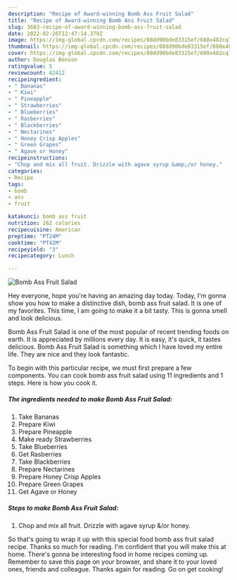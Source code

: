 ```yaml
---
description: "Recipe of Award-winning Bomb Ass Fruit Salad"
title: "Recipe of Award-winning Bomb Ass Fruit Salad"
slug: 3683-recipe-of-award-winning-bomb-ass-fruit-salad
date: 2022-02-26T12:47:14.379Z
image: https://img-global.cpcdn.com/recipes/08dd90bde83315ef/680x482cq70/bomb-ass-fruit-salad-recipe-main-photo.jpg
thumbnail: https://img-global.cpcdn.com/recipes/08dd90bde83315ef/680x482cq70/bomb-ass-fruit-salad-recipe-main-photo.jpg
cover: https://img-global.cpcdn.com/recipes/08dd90bde83315ef/680x482cq70/bomb-ass-fruit-salad-recipe-main-photo.jpg
author: Douglas Benson
ratingvalue: 5
reviewcount: 42412
recipeingredient:
- " Bananas"
- " Kiwi"
- " Pineapple"
- " Strawberries"
- " Blueberries"
- " Rasberries"
- " Blackberries"
- " Nectarines"
- " Honey Crisp Apples"
- " Green Grapes"
- " Agave or Honey"
recipeinstructions:
- "Chop and mix all fruit. Drizzle with agave syrup &amp;/or honey."
categories:
- Recipe
tags:
- bomb
- ass
- fruit

katakunci: bomb ass fruit 
nutrition: 262 calories
recipecuisine: American
preptime: "PT24M"
cooktime: "PT42M"
recipeyield: "3"
recipecategory: Lunch

---
```



![Bomb Ass Fruit Salad](https://img-global.cpcdn.com/recipes/08dd90bde83315ef/680x482cq70/bomb-ass-fruit-salad-recipe-main-photo.jpg)

Hey everyone, hope you're having an amazing day today. Today, I'm gonna show you how to make a distinctive dish, bomb ass fruit salad. It is one of my favorites. This time, I am going to make it a bit tasty. This is gonna smell and look delicious.

Bomb Ass Fruit Salad is one of the most popular of recent trending foods on earth. It is appreciated by millions every day. It is easy, it's quick, it tastes delicious. Bomb Ass Fruit Salad is something which I have loved my entire life. They are nice and they look fantastic.




To begin with this particular recipe, we must first prepare a few components. You can cook bomb ass fruit salad using 11 ingredients and 1 steps. Here is how you cook it.

<!--inarticleads1-->

##### The ingredients needed to make Bomb Ass Fruit Salad:

1. Take  Bananas
1. Prepare  Kiwi
1. Prepare  Pineapple
1. Make ready  Strawberries
1. Take  Blueberries
1. Get  Rasberries
1. Take  Blackberries
1. Prepare  Nectarines
1. Prepare  Honey Crisp Apples
1. Prepare  Green Grapes
1. Get  Agave or Honey




<!--inarticleads2-->

##### Steps to make Bomb Ass Fruit Salad:

1. Chop and mix all fruit. Drizzle with agave syrup &amp;/or honey.




So that's going to wrap it up with this special food bomb ass fruit salad recipe. Thanks so much for reading. I'm confident that you will make this at home. There's gonna be interesting food in home recipes coming up. Remember to save this page on your browser, and share it to your loved ones, friends and colleague. Thanks again for reading. Go on get cooking!
